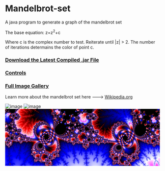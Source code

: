 # Mandelbrot-set
A java program to generate a graph of the mandelbrot set

The base equation: z=z<sup>2</sup>+c

Where c is the complex number to test. Reiterate until |z| > 2.
The number of iterations determains the color of point c.

### [Download the Latest Compiled .jar File](https://github.com/C-Glick/Mandelbrot-set/releases/latest)
### [Controls](https://github.com/C-Glick/Mandelbrot-set/wiki)
### [Full Image Gallery](https://github.com/C-Glick/Mandelbrot-set/wiki/gallery)


Learn more about the mandelbrot set here ---> [Wikipedia.org](https://en.wikipedia.org/wiki/Mandelbrot_set)

![image](/demo/demo.gif)
![image](/demo/demo2.gif)
![image](https://raw.githubusercontent.com/C-Glick/Mandelbrot-set/master/demo/image_003.png)
